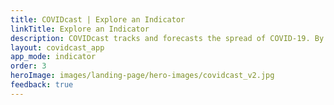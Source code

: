 ```yaml
---
title: COVIDcast | Explore an Indicator
linkTitle: Explore an Indicator
description: COVIDcast tracks and forecasts the spread of COVID-19. By Carnegie Mellon's Delphi Research Group.
layout: covidcast_app
app_mode: indicator
order: 3
heroImage: images/landing-page/hero-images/covidcast_v2.jpg
feedback: true
---
```

